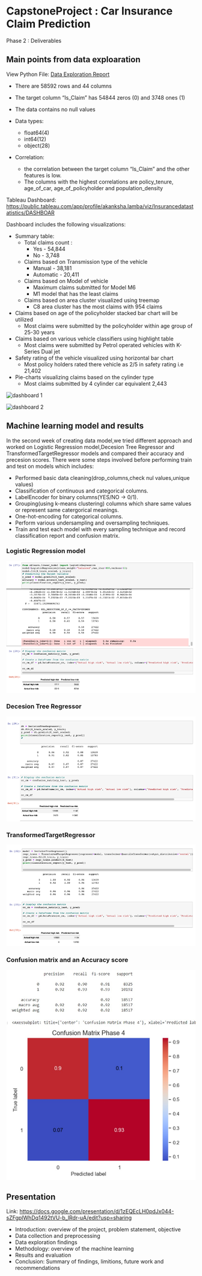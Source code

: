 # CapstoneProject : Car Insurance Claim Prediction

Phase 2 : Deliverables

## Main points from data exploaration
View Python File: [Data Exploration Report](data_exploration.ipynb) </br>
- There are 58592 rows and 44 columns 
- The target column “Is_Claim” has 54844 zeros (0) and 3748 ones (1) 
- The data contains no null values
- Data types: 
	- float64(4)
	- int64(12)
	- object(28)

- Correlation:
	- the correlation between the target column “Is_Claim” and the other features is low. 
	- The columns with the highest correlations are policy_tenure, age_of_car, age_of_policyholder and population_density

Tableau Dashboard:  https://public.tableau.com/app/profile/akanksha.lamba/viz/Insurancedatastatistics/DASHBOAR

Dashboard includes the following visualizations:

- Summary table: 
	- Total claims count : 
		- Yes - 54,844
		- No -   3,748
	- Claims based on Transmission type of the vehicle
		- Manual - 38,181
		- Automatic - 20,411
	- Claims based on Model of vehicle
		- Maximum claims submitted for Model M6
		- M1 model that has the least claims 
	- Claims based on area cluster visualized using treemap
		- C8 area cluster has the most claims with 954 claims
- Claims based on age of the policyholder stacked bar chart will be utilized
	- Most claims were submitted by the policyholder within age group of 25-30 years
- Claims based on various vehicle classifiers using highlight table
	- Most claims were submitted by Petrol operated vehicles with K-Series Dual jet
- Safety rating of the vehicle visualized using horizontal bar chart
	- Most policy holders rated there vehicle as 2/5 in safety rating i.e 21,402
- Pie-charts visualizing claims based on the cylinder type
	- Most claims submitted by 4 cylinder car equivalent 2,443
	
![dashboard 1](https://user-images.githubusercontent.com/111251560/216236328-0684ce2c-4716-4f86-a923-a6c2dd147e31.png)


![dashboard 2](https://user-images.githubusercontent.com/111251560/216236353-ddc6a833-5438-40d1-8b95-f3560e3e1f40.png)


## Machine learning model and results

In the second week of creating data model,we tried different approach and worked on Logistic Regression model,Decesion Tree Regressor and TransformedTargetRegressor models and compared their accuracy and precesion scores.
There were some steps involved before performing train and test on models which includes:
- Performed basic data cleaning(drop_columns,check nul values,unique values)
- Classification of continuous and categorical columns.
- LabelEncoder for binary columns(YES/NO -> 0/1).
- Grouping(using k-means clustering) columns which share same values or represent same catergorical meanings.
- One-hot-encoding for categorical columns.
- Perform various undersampling and oversampling techniques.
- Train and test each model with every sampling technique and record classification report and confusion matrix.


### Logistic Regression model

![lr](Resources/lr_score.png)

### Decesion Tree Regressor  

![dt](Resources/dt_score.png)

### TransformedTargetRegressor

![ttr](Resources/ttr_score.png)

### Confusion matrix and an Accuracy score

![confusion_matrix](Resources/confusion_matrix.jpg)

## Presentation 
Link: https://docs.google.com/presentation/d/1zEQEcLH0pdJx044-sZFgpIWhDq1492tVU-b_lRdr-uA/edit?usp=sharing

- Introduction: overview of the project, problem statement, objective
- Data collection and preprocessing
- Data exploration findings
- Methodology: overview of the machine learning
- Results and evaluation 
- Conclusion: Summary of findings, limitions, future work and recommendations

